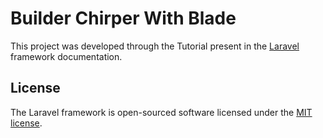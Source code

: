 # Builder Chirper With Blade

This project was developed through the Tutorial present in the [Laravel](https://bootcamp.laravel.com/blade/installation) framework documentation.

## License

The Laravel framework is open-sourced software licensed under the [MIT license](https://opensource.org/licenses/MIT).
